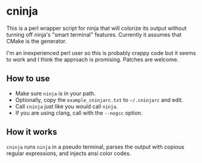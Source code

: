 
cninja
======

This is a perl wrapper script for ninja that will colorize its output without
turning off ninja's "smart terminal" features. Currently it assumes that CMake
is the generator.

I'm an inexperienced perl user so this is probably crappy code but it seems to
work and I think the approach is promising. Patches are welcome.

How to use
----------

* Make sure `ninja` is in your path.
* Optionally, copy the `example_cninjarc.txt` to `~/.cninjarc` and edit.
* Call `cninja` just like you would call `ninja`.
* If you are using clang, call with the `--nogcc` option.

How it works
------------

`cninja` runs `ninja` in a pseudo terminal, parses the output with
copious regular expressions, and injects ansi color codes.


